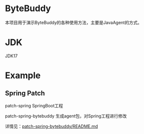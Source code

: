 # ByteBuddy

本项目用于演示ByteBuddy的各种使用方法，主要是JavaAgent的方式。

# JDK
JDK17

# Example
## Spring Patch

patch-spring SpringBoot工程

patch-spring-bytebuddy 生成agent包，对Spring工程进行修改

详情见：[patch-spring-bytebuddy/README.md](patch-spring-bytebuddy/README.md)